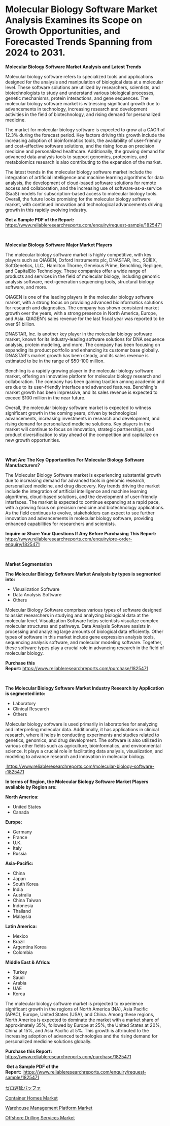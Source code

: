<p><h1>Molecular Biology Software Market Analysis Examines its Scope on Growth Opportunities, and Forecasted Trends Spanning from 2024 to 2031.</h1></p><p><strong>Molecular Biology Software Market Analysis and Latest Trends</strong></p>
<p><p>Molecular biology software refers to specialized tools and applications designed for the analysis and manipulation of biological data at a molecular level. These software solutions are utilized by researchers, scientists, and biotechnologists to study and understand various biological processes, genetic mechanisms, protein interactions, and gene sequences. The molecular biology software market is witnessing significant growth due to advancements in technology, increasing research and development activities in the field of biotechnology, and rising demand for personalized medicine.</p><p>The market for molecular biology software is expected to grow at a CAGR of 12.3% during the forecast period. Key factors driving this growth include the increasing adoption of bioinformatics tools, the availability of user-friendly and cost-effective software solutions, and the rising focus on precision medicine and personalized healthcare. Additionally, the growing demand for advanced data analysis tools to support genomics, proteomics, and metabolomics research is also contributing to the expansion of the market.</p><p>The latest trends in the molecular biology software market include the integration of artificial intelligence and machine learning algorithms for data analysis, the development of cloud-based software solutions for remote access and collaboration, and the increasing use of software-as-a-service (SaaS) models for subscription-based access to molecular biology tools. Overall, the future looks promising for the molecular biology software market, with continued innovation and technological advancements driving growth in this rapidly evolving industry.</p></p>
<p><strong>Get a Sample PDF of the Report:&nbsp;</strong> <a href="https://www.reliableresearchreports.com/enquiry/request-sample/1825471">https://www.reliableresearchreports.com/enquiry/request-sample/1825471</a></p>
<p>&nbsp;</p>
<p><strong>Molecular Biology Software Major Market Players</strong></p>
<p><p>The molecular biology software market is highly competitive, with key players such as QIAGEN, Oxford Instruments plc, DNASTAR, Inc., SCIEX, SoftGenetics, LLC., Hamilton Thorne, Geneious Prime, Benchling, Repligen, and CapitalBio Technology. These companies offer a wide range of products and services in the field of molecular biology, including genomic analysis software, next-generation sequencing tools, structural biology software, and more.</p><p>QIAGEN is one of the leading players in the molecular biology software market, with a strong focus on providing advanced bioinformatics solutions for research and diagnostics. The company has shown consistent market growth over the years, with a strong presence in North America, Europe, and Asia. QIAGEN's sales revenue for the last fiscal year was reported to be over $1 billion.</p><p>DNASTAR, Inc. is another key player in the molecular biology software market, known for its industry-leading software solutions for DNA sequence analysis, protein modeling, and more. The company has been focusing on expanding its product portfolio and enhancing its customer base globally. DNASTAR's market growth has been steady, and its sales revenue is estimated to be in the range of $50-100 million.</p><p>Benchling is a rapidly growing player in the molecular biology software market, offering an innovative platform for molecular biology research and collaboration. The company has been gaining traction among academic and ers due to its user-friendly interface and advanced features. Benchling's market growth has been impressive, and its sales revenue is expected to exceed $100 million in the near future.</p><p>Overall, the molecular biology software market is expected to witness significant growth in the coming years, driven by technological advancements, increasing investments in research and development, and rising demand for personalized medicine solutions. Key players in the market will continue to focus on innovation, strategic partnerships, and product diversification to stay ahead of the competition and capitalize on new growth opportunities.</p></p>
<p>&nbsp;</p>
<p><strong>What Are The Key Opportunities For Molecular Biology Software Manufacturers?</strong></p>
<p><p>The Molecular Biology Software market is experiencing substantial growth due to increasing demand for advanced tools in genomic research, personalized medicine, and drug discovery. Key trends driving the market include the integration of artificial intelligence and machine learning algorithms, cloud-based solutions, and the development of user-friendly interfaces. The market is expected to continue expanding at a rapid pace, with a growing focus on precision medicine and biotechnology applications. As the field continues to evolve, stakeholders can expect to see further innovation and advancements in molecular biology software, providing enhanced capabilities for researchers and scientists.</p></p>
<p><strong>Inquire or Share Your Questions If Any Before Purchasing This Report:</strong> <a href="https://www.reliableresearchreports.com/enquiry/pre-order-enquiry/1825471">https://www.reliableresearchreports.com/enquiry/pre-order-enquiry/1825471</a></p>
<p>&nbsp;</p>
<p><strong>Market Segmentation</strong></p>
<p><strong>The Molecular Biology Software Market Analysis by types is segmented into:</strong></p>
<p><ul><li>Visualization Software</li><li>Data Analysis Software</li><li>Others</li></ul></p>
<p><p>Molecular Biology Software comprises various types of software designed to assist researchers in studying and analyzing biological data at the molecular level. Visualization Software helps scientists visualize complex molecular structures and pathways. Data Analysis Software assists in processing and analyzing large amounts of biological data efficiently. Other types of software in this market include gene expression analysis tools, sequencing analysis software, and molecular modeling software. Together, these software types play a crucial role in advancing research in the field of molecular biology.</p></p>
<p><strong>Purchase this Report:&nbsp;</strong><a href="https://www.reliableresearchreports.com/purchase/1825471">https://www.reliableresearchreports.com/purchase/1825471</a></p>
<p>&nbsp;</p>
<p><strong>The Molecular Biology Software Market Industry Research by Application is segmented into:</strong></p>
<p><ul><li>Laboratory</li><li>Clinical Research</li><li>Others</li></ul></p>
<p><p>Molecular biology software is used primarily in laboratories for analyzing and interpreting molecular data. Additionally, it has applications in clinical research, where it helps in conducting experiments and studies related to genetics, genomics, and drug development. The software is also utilized in various other fields such as agriculture, bioinformatics, and environmental science. It plays a crucial role in facilitating data analysis, visualization, and modeling to advance research and innovation in molecular biology.</p></p>
<p><a href="https://www.reliableresearchreports.com/molecular-biology-software-r1825471">&nbsp;https://www.reliableresearchreports.com/molecular-biology-software-r1825471</a></p>
<p><strong>In terms of Region, the Molecular Biology Software Market Players available by Region are:</strong></p>
<p>
    <p> <strong> North America: </strong>
        <ul>
            <li>United States</li>
            <li>Canada</li>
        </ul>
        </p> 
    <p> <strong> Europe: </strong>
        <ul>
            <li>Germany</li>
            <li>France</li>
            <li>U.K.</li>
            <li>Italy</li>
            <li>Russia</li>
        </ul>
        </p> 
    <p> <strong> Asia-Pacific: </strong>
        <ul>
            <li>China</li>
            <li>Japan</li>
            <li>South Korea</li>
            <li>India</li>
            <li>Australia</li>
            <li>China Taiwan</li>
            <li>Indonesia</li>
            <li>Thailand</li>
            <li>Malaysia</li>
        </ul>
        </p> 
    <p> <strong> Latin America: </strong>
        <ul>
            <li>Mexico</li>
            <li>Brazil</li>
            <li>Argentina Korea</li>
            <li>Colombia</li>
        </ul>
        </p> 
    <p> <strong> Middle East & Africa: </strong>
        <ul>
            <li>Turkey</li>
            <li>Saudi</li>
            <li>Arabia</li>
            <li>UAE</li>
            <li>Korea</li>
        </ul>
    </p>
    </p>
<p><p>The molecular biology software market is projected to experience significant growth in the regions of North America (NA), Asia Pacific (APAC), Europe, United States (USA), and China. Among these regions, North America is expected to dominate the market with a market share of approximately 35%, followed by Europe at 25%, the United States at 20%, China at 15%, and Asia Pacific at 5%. This growth is attributed to the increasing adoption of advanced technologies and the rising demand for personalized medicine solutions globally.</p></p>
<p><strong>Purchase this Report: </strong><a href="https://www.reliableresearchreports.com/purchase/1825471">https://www.reliableresearchreports.com/purchase/1825471</a></p>
<p>&nbsp;<strong>Get a Sample PDF of the Report:&nbsp;&nbsp;</strong><a href="https://www.reliableresearchreports.com/enquiry/request-sample/1825471">https://www.reliableresearchreports.com/enquiry/request-sample/1825471</a></p>
<p><strong></strong></p>
<p><p><a href="https://medium.com/@amandasantosxavier51/%E9%81%85%E5%BB%B6%E3%82%BC%E3%83%AD%E3%81%AE%E3%83%90%E3%83%83%E3%83%95%E3%82%A1%E5%B8%82%E5%A0%B4%E3%81%AE%E6%B4%9E%E5%AF%9F-%E5%B8%82%E5%A0%B4%E3%81%AE%E3%83%88%E3%83%AC%E3%83%B3%E3%83%89-%E6%88%90%E9%95%B7-2024%E5%B9%B4%E3%81%8B%E3%82%892031%E5%B9%B4%E3%81%BE%E3%81%A7%E3%81%AE%E4%BA%88%E6%B8%AC-e2fdfcec32bd">ゼロ遅延バッファ</a></p><p><a href="https://issuu.com/reportprime-2/docs/container-homes-market-size-2030.pptx">Container Homes Market</a></p><p><a href="https://github.com/ashman753/Market-Research-Report-List-1/blob/main/warehouse-management-platform-market.md">Warehouse Management Platform Market</a></p><p><a href="https://github.com/LibbySpencer2018/Market-Research-Report-List-1/blob/main/offshore-drilling-services-market.md">Offshore Drilling Services Market</a></p></p>